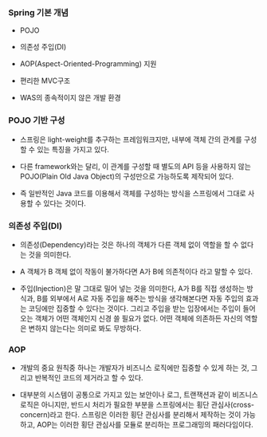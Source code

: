 ### Spring 기본 개념
          
   - POJO
        
   - 의존성 주입(DI)
        
   - AOP(Aspect-Oriented-Programming) 지원
        
   - 편리한 MVC구조
        
   - WAS의 종속적이지 않은 개발 환경
    

    
### POJO 기반 구성
    
   - 스프링은 light-weight를 추구하는 프레임워크지만, 내부에 객체 간의 관계를 구성할 수 있는 특징을 가지고 있다.
   
   - 다른 framework와는 달리, 이 관계를 구성할 때 별도의 API 등을 사용하지 않는 POJO(Plain Old Java Object)의 구성만으로 가능하도록 제작되어 있다.
   
   - 즉 일반적인 Java 코드를 이용해서 객체를 구성하는 방식을 스프링에서 그대로 사용할 수 있다는 것이다.

### 의존성 주입(DI)
  
  - 의존성(Dependency)라는 것은 하나의 객체가 다른 객체 없이 역할을 할 수 없다는 것을 의미한다.
  
  - A 객체가 B 객체 없이 작동이 불가하다면 A가 B에 의존적이다 라고 말할 수 있다.
  
  - 주입(Injection)은 말 그대로 밀어 넣는 것을 의미한다, A가 B를 직접 생성하는 방식과, B를 외부에서 A로 자동 주입을 해주는 방식을 생각해본다면 자동 주입의 효과는
    코딩에만 집중할 수 있다는 것이다. 그리고 주입을 받는 입장에서는 주입이 들어오는 객체가 어떤 객체인지 신경 쓸 필요가 없다. 어떤 객체에 의존하든 자신의 역할은 변하지 않는다는 의미로 봐도 무방하다.
    
### AOP

  - 개발의 중요 원칙중 하나는 개발자가 비즈니스 로직에만 집중할 수 있게 하는 것, 그리고 반복적인 코드의 제거라고 할 수 있다.
  
  - 대부분의 시스템이 공통으로 가지고 있는 보안이나 로그, 트랜잭션과 같이 비즈니스 로직은 아니지만, 반드시 처리가 필요한 부분을 스프링에서는 횡단 관심사(cross-concern)라고 한다.
    스프링은 이러한 횡단 관심사를 분리해서 제작하는 것이 가능하고, AOP는 이러한 횡단 관심사를 모듈로 분리하는 프로그래밍의 패러다임이다. 
  
